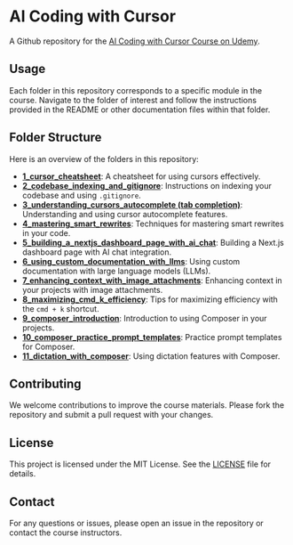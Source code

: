 # AI Coding with Cursor
A Github repository for the [AI Coding with Cursor Course on Udemy](https://www.udemy.com/course/ai-coding-with-cursor/).


## Usage

Each folder in this repository corresponds to a specific module in the course. Navigate to the folder of interest and follow the instructions provided in the README or other documentation files within that folder.

## Folder Structure

Here is an overview of the folders in this repository:

- [**1_cursor_cheatsheet**](./1_cursor_cheatsheet): A cheatsheet for using cursors effectively.
- [**2_codebase_indexing_and_gitignore**](./2_codebase_indexing_and_gitignore): Instructions on indexing your codebase and using `.gitignore`.
- [**3_understanding_cursors_autocomplete (tab completion)**](./3_understanding_cursors_autocomplete%20(tab%20completion)): Understanding and using cursor autocomplete features.
- [**4_mastering_smart_rewrites**](./4_mastering_smart_rewrites): Techniques for mastering smart rewrites in your code.
- [**5_building_a_nextjs_dashboard_page_with_ai_chat**](./5_building_a_nextjs_dashboard_page_with_ai_chat): Building a Next.js dashboard page with AI chat integration.
- [**6_using_custom_documentation_with_llms**](./6_using_custom_documentation_with_llms): Using custom documentation with large language models (LLMs).
- [**7_enhancing_context_with_image_attachments**](./7_enhancing_context_with_image_attachments): Enhancing context in your projects with image attachments.
- [**8_maximizing_cmd_k_efficiency**](./8_maximizing_cmd_k_efficiency): Tips for maximizing efficiency with the `cmd + k` shortcut.
- [**9_composer_introduction**](./9_composer_introduction): Introduction to using Composer in your projects.
- [**10_composer_practice_prompt_templates**](./10_composer_practice_prompt_templates): Practice prompt templates for Composer.
- [**11_dictation_with_composer**](./11_dictation_with_composer): Using dictation features with Composer.

## Contributing

We welcome contributions to improve the course materials. Please fork the repository and submit a pull request with your changes.

## License

This project is licensed under the MIT License. See the [LICENSE](LICENSE) file for details.

## Contact

For any questions or issues, please open an issue in the repository or contact the course instructors.